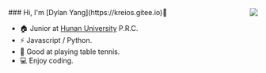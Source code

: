 <img align="right" src="https://github-readme-stats.vercel.app/api?username=dylankreios" />
### Hi, I'm [Dylan Yang](https://kreios.gitee.io)👋

- 🏠 Junior at [Hunan University](https://www.hnu.edu.cn/) P.R.C.
- ⚡ Javascript / Python.
- 🏓 Good at playing table tennis.
- 💻 Enjoy coding.
